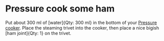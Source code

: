 

[Pressure cooker]:Parts/PressureCook.md "Qty: 1"

# Pressure cook some ham


Put about 300 ml of [water]{Qty: 300 ml} in the bottom of your [Pressure cooker]. Place the steaming trivet into the cooker, then place a nice bigish [ham joint]{Qty: 1} on the trivet.
